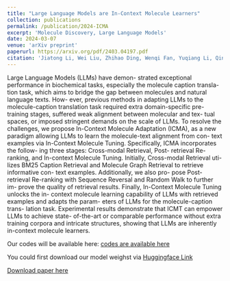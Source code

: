 ```yaml
---
title: "Large Language Models are In-Context Molecule Learners"
collection: publications
permalink: /publication/2024-ICMA
excerpt: 'Molecule Discovery, Large Language Models'
date: 2024-03-07
venue: 'arXiv preprint'
paperurl: https://arxiv.org/pdf/2403.04197.pdf
citation: 'Jiatong Li, Wei Liu, Zhihao Ding, Wenqi Fan, Yuqiang Li, Qing Li. (2024). Large Language Models are In-Context Molecule Learners. arXiv preprint arXiv:2403.04197.'
---
```


Large Language Models (LLMs) have demon- strated exceptional performance in biochemical tasks, especially the molecule caption transla- tion task, which aims to bridge the gap between molecules and natural language texts. How- ever, previous methods in adapting LLMs to the molecule-caption translation task required extra domain-specific pre-training stages, suffered weak alignment between molecular and tex- tual spaces, or imposed stringent demands on the scale of LLMs. To resolve the challenges, we propose In-Context Molecule Adaptation (ICMA), as a new paradigm allowing LLMs to learn the molecule-text alignment from con- text examples via In-Context Molecule Tuning. Specifically, ICMA incorporates the follow- ing three stages: Cross-modal Retrieval, Post- retrieval Re-ranking, and In-context Molecule Tuning. Initially, Cross-modal Retrieval uti- lizes BM25 Caption Retrieval and Molecule Graph Retrieval to retrieve informative con- text examples. Additionally, we also pro- pose Post-retrieval Re-ranking with Sequence Reversal and Random Walk to further im- prove the quality of retrieval results. Finally, In-Context Molecule Tuning unlocks the in- context molecule learning capability of LLMs with retrieved examples and adapts the param- eters of LLMs for the molecule-caption trans- lation task. Experimental results demonstrate that ICMT can empower LLMs to achieve state- of-the-art or comparable performance without extra training corpora and intricate structures, showing that LLMs are inherently in-context molecule learners.

Our codes will be available here:
[codes are available here](https://github.com/phenixace/ICMA)

You could first download our model weighst via [Huggingface Link](https://huggingface.co/phenixace/)

[Download paper here](https://arxiv.org/pdf/2403.04197.pdf)

